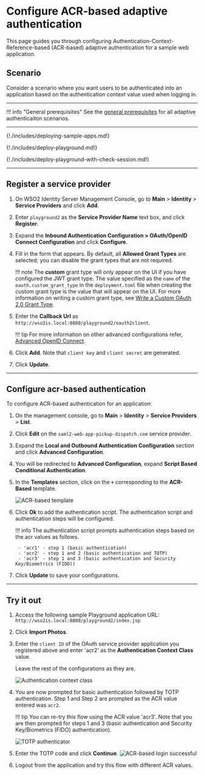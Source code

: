 # Configure ACR-based adaptive authentication

This page guides you through configuring Authentication-Context-Reference-based (ACR-based) adaptive authentication for a sample web application.

## Scenario

Consider a scenario where you want users to be authenticated into an application based on the authentication context value used when logging in.

----

!!! info "General prerequisites"
    See the [general prerequisites]({{base_path}}/guides/adaptive-auth/configure-adaptive-auth/#prerequisites-for-adaptive-authentication) for all adaptive authenticaiton scenarios.

----

{!./includes/deploying-sample-apps.md!}


{!./includes/deploy-playground.md!}


{!./includes/deploy-playground-with-check-session.md!}

---

## Register a service provider

1. On WSO2 Identity Server Management Console, go to **Main** > **Identity** > **Service Providers** and click **Add**.

2. Enter `playground2` as the **Service Provider Name** text box, and click **Register**.

3. Expand the **Inbound Authentication Configuration > OAuth/OpenID Connect Configuration** and click **Configure**.

4. Fill in the form that appears. By default, all **Allowed Grant Types** are selected; you can disable the grant types that are not required.

    !!! note
        The **custom** grant type will only appear on the UI if you have configured the JWT grant type. The value specified as the `name` of the `oauth.custom_grant_type` in the `deployment.toml` file when creating the custom grant type is the value that will appear on the UI. For more information on writing a custom grant type, see [Write a Custom OAuth 2.0 Grant Type]({{base_path}}/references/extend/oauth2/write-a-custom-oauth-2.0-grant-type).

5. Enter the **Callback Url** as `http://wso2is.local:8080/playground2/oauth2client`.

    !!! tip
        For more information on other advanced configurations refer, [Advanced OpenID Connect]({{base_path}}/guides/login/oidc-parameters-in-auth-request/).

7. Click **Add**. Note that `client key` and `client secret` are generated.

8. Click **Update**.

----

## Configure acr-based authentication

To configure ACR-based authentication for an application:

1. On the management console, go to **Main** > **Identity** > **Service Providers** > **List**.

2. Click **Edit** on the `saml2-web-app-pickup-dispatch.com` service provider.

3. Expand the **Local and Outbound Authentication Configuration** section and click **Advanced Configuration**.

4. You will be redirected to **Advanced Configuration**, expand **Script Based Conditional Authentication**.

5. In the **Templates** section, click on the **`+`** corresponding to the **ACR-Based** template.

    ![ACR-based template]({{base_path}}/assets/img/samples/acr-based-template.png)

6. Click **Ok** to add the authentication script. The authentication script and authentication steps will be configured.

    !!! info
        The authentication script prompts authentication steps based on the acr values as follows.

        - 'acr1' - step 1 (basic authentication)
        - 'acr2' - step 1 and 2 (basic authentication and TOTP)
        - 'acr3' - step 1 and 3 (basic authentication and Security Key/Biometrics (FIDO))

7. Click **Update** to save your configurations.

----

## Try it out

1. Access the following sample Playground application URL: `http://wso2is.local:8080/playground2/index.jsp`

2. Click **Import Photos**.  

3. Enter the `client ID` of the OAuth service provider application you registered above and enter 'acr2' as the **Authentication Context Class** value.  

    Leave the rest of the configurations as they are.  

    ![Authentication context class]({{base_path}}/assets/img/samples/authentication-context-class.png)

4. You are now prompted for basic authentication followed by TOTP authentication. Step 1 and Step 2 are prompted as the ACR value entered was `acr2`.

    !!! tip
        You can re-try this flow using the ACR value 'acr3'. Note that you
        are then prompted for steps 1 and 3 (basic authentication and Security Key/Biometrics (FIDO) authentication).

    ![TOTP authenticator]({{base_path}}/assets/img/samples/totp-code-verification.png)

6. Enter the TOTP code and click **Continue**.
    ![ACR-based login successful]({{base_path}}/assets/img/samples/login-successful-acr-based.png)

7. Logout from the application and try this flow with different ACR values.
